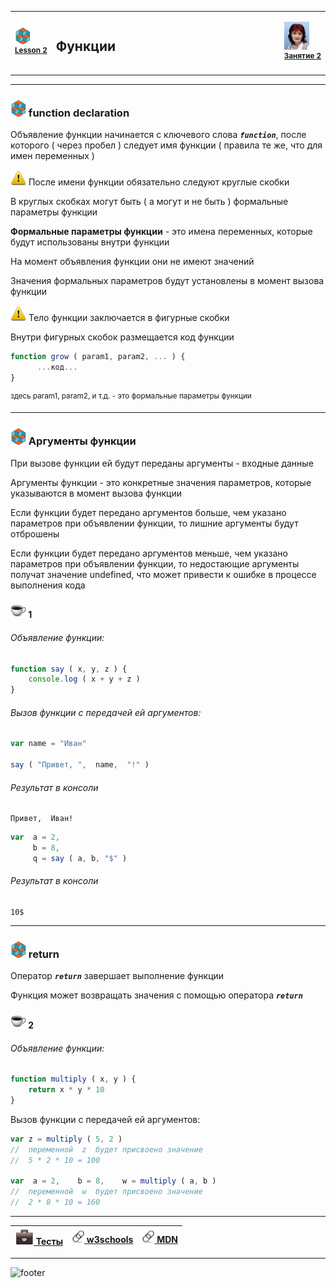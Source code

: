 [footer]: https://github.com/garevna/js-course/raw/master/images/a-level-ico.png?raw=true
[me]: https://raw.githubusercontent.com/garevna/a-level-js-lessons/master/ico/myPhoto-40.png "Ⓒ Irina Fylyppova ( garevna ) 2019"

[ico20]: https://raw.githubusercontent.com/garevna/a-level-js-lessons/master/ico/a-level-20.png
[ico25]: https://raw.githubusercontent.com/garevna/a-level-js-lessons/master/ico/a-level-25.png

[cap-20]: https://raw.githubusercontent.com/garevna/a-level-js-lessons/master/ico/coffee-20.png
[cap-25]: https://raw.githubusercontent.com/garevna/a-level-js-lessons/master/ico/coffee-25.png

[warn-25]: https://raw.githubusercontent.com/garevna/a-level-js-lessons/master/ico/warning-25.png

[link-20]: https://raw.githubusercontent.com/garevna/a-level-js-lessons/master/ico/link-20.png

[dir-25]: https://raw.githubusercontent.com/garevna/a-level-js-lessons/master/ico/folder-25.png

[yes-30]: https://raw.githubusercontent.com/garevna/a-level-js-lessons/master/ico/yes-30.png

[hw-30]: https://raw.githubusercontent.com/garevna/a-level-js-lessons/master/ico/briefcase-30.png



<table><tr><td width="50">

![ico25] <br/><sup>[**Lesson&nbsp;2**](../lessons/lesson-02.md)</sup>
  </td>
  <td width="800"><h2>Функции</h2></td>
  <td>

  ![me] <br/><sup>[**Занятие&nbsp;2**](../lessons/lesson-02.md)</sup></td>
</tr></table>


___________________________________________________________________

### ![ico25] function declaration

Объявление функции начинается с ключевого слова  **_`function`_**, после которого ( через пробел ) следует имя функции ( правила те же, что для имен переменных )

![warn-25] После имени функции обязательно следуют круглые скобки

В круглых скобках могут быть ( а могут и не быть ) формальные параметры функции

**Формальные параметры функции** - это имена переменных, которые будут использованы внутри функции

На момент объявления функции они не имеют значений

Значения формальных параметров будут установлены в момент вызова функции

![warn-25] Тело функции заключается в фигурные скобки

Внутри фигурных скобок размещается код функции

```javascript
function grow ( param1, param2, ... ) {
      ...код...
}
```

<sup>здесь param1, param2, и т.д. - это формальные параметры функции</sup>

___________________________________________________________________

### ![ico25] Аргументы функции

При вызове функции ей будут переданы аргументы - входные данные

Аргументы функции - это конкретные значения параметров, которые указываются в момент вызова функции

Если функции будет передано аргументов больше, чем указано параметров при объявлении функции, то лишние аргументы будут отброшены

Если функции будет передано аргументов меньше, чем указано параметров при объявлении функции, то недостающие аргументы получат значение undefined, что может привести к ошибке в процессе выполнения кода

#### ![cap-25] 1

###### Объявление функции:

```javascript
function say ( x, y, z ) {
    console.log ( x + y + z )
}
```

###### Вызов функции с передачей ей аргументов:

```javascript
var name = "Иван"

say ( "Привет, ",  name,  "!" )
```

###### Результат в консоли

```
Привет,  Иван!
```

```javascript
var  a = 2,
     b = 8,
     q = say ( a, b, "$" )
```

###### Результат в консоли

```
10$
```

___________________________________________________________________

### ![ico25] return

Оператор **_`return`_** завершает выполнение функции

Функция может возвращать значения с помощью оператора  **_`return`_**

#### ![cap-25] 2

###### Объявление функции:

```javascript
function multiply ( x, y ) {
    return x * y * 10
}
```

Вызов функции с передачей ей аргументов:

```javascript
var z = multiply ( 5, 2 )
//  переменной  z  будет присвоено значение  
//  5 * 2 * 10 = 100

var  a = 2,    b = 8,    w = multiply ( a, b )
//  переменной  w  будет присвоено значение
//  2 * 8 * 10 = 160
```

_____________________________________________________________________

| [![hw-30] Тесты](https://garevna.github.io/js-quiz/#function) | [![link-20] w3schools](https://www.w3schools.com/js/js_function_definition.asp) | [![link-20] MDN](https://developer.mozilla.org/en-US/docs/Web/JavaScript/Reference/Statements/function) |
|-|-|-|

___________________________________________________________________

![footer]
